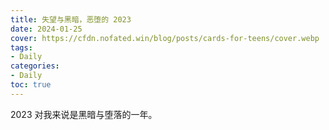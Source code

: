 ```yaml
---
title: 失望与黑暗，恶堕的 2023
date: 2024-01-25
cover: https://cfdn.nofated.win/blog/posts/cards-for-teens/cover.webp
tags:
- Daily
categories:
- Daily
toc: true
---
```

2023 对我来说是黑暗与堕落的一年。
<!--more-->